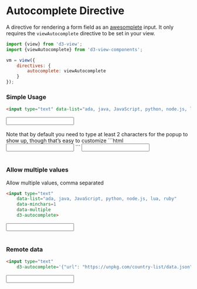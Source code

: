 # Autocomplete Directive

A directive for rendering a form field as an [awesomplete][] input.
It only requires the ```viewAutocomplete``` directive to be set in your view.
```javascript
import {view} from 'd3-view';
import {viewAutocomplete} from 'd3-view-components';

vm = view({
    directives: {
        autocomplete: viewAutocomplete
    }
});
```

### Simple Usage

```html
<input type="text" data-list="ada, java, JavaScript, python, node.js, lua, ruby" d3-autocomplete>
```
<input type="text" data-list="ada, java, JavaScript, python, node.js, lua, ruby" d3-autocomplete>
<br><br>
Note that by default you need to type at least 2 characters for the popup to show up, though that’s easy to customize
```html
<input type="text"
    data-list="ada, java, JavaScript, python, node.js, lua, ruby"
    data-minchars=1
    d3-autocomplete>
```
<input type="text" data-list="ada, java, JavaScript, python, node.js, lua, ruby" data-minchars=1 d3-autocomplete>
<br><br>

### Allow multiple values

Allow multiple values, comma separated
```html
<input type="text"
    data-list="ada, java, JavaScript, python, node.js, lua, ruby"
    data-minchars=1
    data-multiple
    d3-autocomplete>
```
<input type="text" data-list="ada, java, JavaScript, python, node.js, lua, ruby" data-minchars=1 data-multiple d3-autocomplete>
<br><br>

### Remote data

```html
<input type="text"
    d3-autocomplete='{"url": "https://unpkg.com/country-list/data.json", "label": "name", "value": "code"}'>
```
<input type="text" d3-autocomplete='{"url": "https://unpkg.com/country-list/data.json", "label": "name", "value": "code"}'>
<br><br>

[awesomplete]: http://leaverou.github.io/awesomplete/
